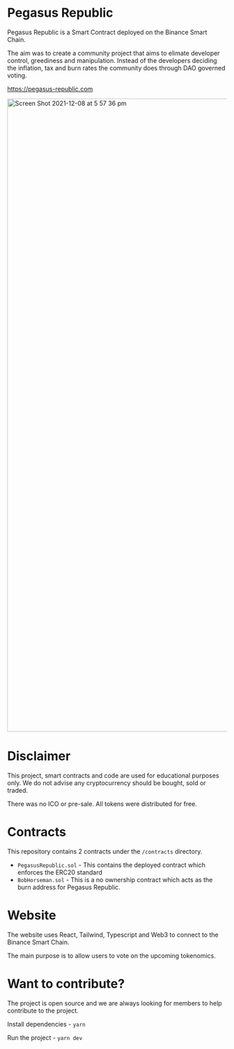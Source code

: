 # Pegasus Republic

Pegasus Republic is a Smart Contract deployed on the Binance Smart Chain.

The aim was to create a community project that aims to elimate developer control, greediness and manipulation. Instead of the developers deciding the inflation, tax and burn rates the community does through DAO governed voting.

https://pegasus-republic.com

<img width="1451" alt="Screen Shot 2021-12-08 at 5 57 36 pm" src="https://user-images.githubusercontent.com/11745561/145162944-567b3231-40bb-454d-bcb8-e092a37f56fb.png">

# Disclaimer

This project, smart contracts and code are used for educational purposes only. We do not advise any cryptocurrency should be bought, sold or traded.

There was no ICO or pre-sale. All tokens were distributed for free.

# Contracts

This repository contains 2 contracts under the `/contracts` directory.

- `PegasusRepublic.sol` - This contains the deployed contract which enforces the ERC20 standard
- `BobHorseman.sol` - This is a no ownership contract which acts as the burn address for Pegasus Republic.

# Website

The website uses React, Tailwind, Typescript and Web3 to connect to the Binance Smart Chain.

The main purpose is to allow users to vote on the upcoming tokenomics.

# Want to contribute?

The project is open source and we are always looking for members to help contribute to the project.

Install dependencies - `yarn`

Run the project - `yarn dev`
